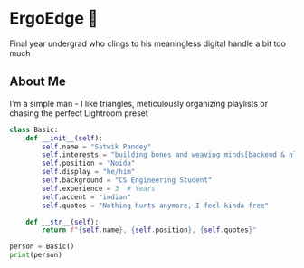 # ErgoEdge 🦦
Final year undergrad who clings to his meaningless digital handle a bit too much
## About Me
I'm a simple man - I like triangles, meticulously organizing playlists or chasing the perfect Lightroom preset

<!-- ## Code Snippet -->
```python
class Basic:
    def __init__(self):
        self.name = "Satwik Pandey"
        self.interests = "building bones and weaving minds[backend & nlp]"
        self.position = "Noida"
        self.display = "he/him"
        self.background = "CS Engineering Student"
        self.experience = 3  # Years
        self.accent = "indian"
        self.quotes = "Nothing hurts anymore, I feel kinda free"

    def __str__(self):
        return f"{self.name}, {self.position}, {self.quotes}"

person = Basic()
print(person)

```
